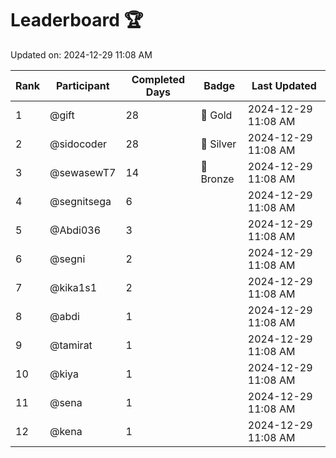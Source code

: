 # Leaderboard 🏆

Updated on: 2024-12-29 11:08 AM

| Rank | Participant       | Completed Days | Badge      | Last Updated         |
|------|-------------------|----------------|------------|----------------------|
| 1    | @gift             | 28             | 🏅 Gold     | 2024-12-29 11:08 AM |
| 2    | @sidocoder        | 28             | 🥈 Silver   | 2024-12-29 11:08 AM |
| 3    | @sewasewT7        | 14             | 🥉 Bronze   | 2024-12-29 11:08 AM |
| 4    | @segnitsega       | 6              |            | 2024-12-29 11:08 AM |
| 5    | @Abdi036          | 3              |            | 2024-12-29 11:08 AM |
| 6    | @segni            | 2              |            | 2024-12-29 11:08 AM |
| 7    | @kika1s1          | 2              |            | 2024-12-29 11:08 AM |
| 8    | @abdi             | 1              |            | 2024-12-29 11:08 AM |
| 9    | @tamirat          | 1              |            | 2024-12-29 11:08 AM |
| 10   | @kiya             | 1              |            | 2024-12-29 11:08 AM |
| 11   | @sena             | 1              |            | 2024-12-29 11:08 AM |
| 12   | @kena             | 1              |            | 2024-12-29 11:08 AM |
